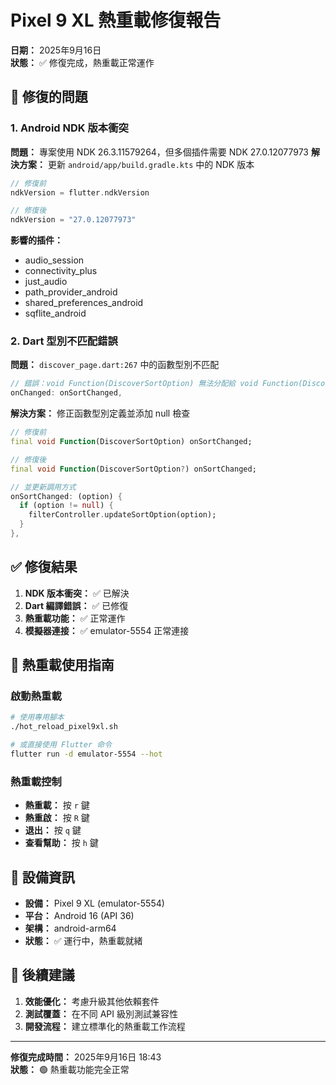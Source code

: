 # Pixel 9 XL 熱重載修復報告

**日期：** 2025年9月16日  
**狀態：** ✅ 修復完成，熱重載正常運作

## 🔧 修復的問題

### 1. Android NDK 版本衝突
**問題：** 專案使用 NDK 26.3.11579264，但多個插件需要 NDK 27.0.12077973
**解決方案：** 更新 `android/app/build.gradle.kts` 中的 NDK 版本

```kotlin
// 修復前
ndkVersion = flutter.ndkVersion

// 修復後  
ndkVersion = "27.0.12077973"
```

**影響的插件：**
- audio_session
- connectivity_plus  
- just_audio
- path_provider_android
- shared_preferences_android
- sqflite_android

### 2. Dart 型別不匹配錯誤
**問題：** `discover_page.dart:267` 中的函數型別不匹配
```dart
// 錯誤：void Function(DiscoverSortOption) 無法分配給 void Function(DiscoverSortOption?)?
onChanged: onSortChanged,
```

**解決方案：** 修正函數型別定義並添加 null 檢查

```dart
// 修復前
final void Function(DiscoverSortOption) onSortChanged;

// 修復後
final void Function(DiscoverSortOption?) onSortChanged;

// 並更新調用方式
onSortChanged: (option) {
  if (option != null) {
    filterController.updateSortOption(option);
  }
},
```

## ✅ 修復結果

1. **NDK 版本衝突：** ✅ 已解決
2. **Dart 編譯錯誤：** ✅ 已修復
3. **熱重載功能：** ✅ 正常運作
4. **模擬器連接：** ✅ emulator-5554 正常連接

## 🚀 熱重載使用指南

### 啟動熱重載
```bash
# 使用專用腳本
./hot_reload_pixel9xl.sh

# 或直接使用 Flutter 命令
flutter run -d emulator-5554 --hot
```

### 熱重載控制
- **熱重載：** 按 `r` 鍵
- **熱重啟：** 按 `R` 鍵
- **退出：** 按 `q` 鍵
- **查看幫助：** 按 `h` 鍵

## 📱 設備資訊
- **設備：** Pixel 9 XL (emulator-5554)
- **平台：** Android 16 (API 36)
- **架構：** android-arm64
- **狀態：** ✅ 運行中，熱重載就緒

## 🎯 後續建議

1. **效能優化：** 考慮升級其他依賴套件
2. **測試覆蓋：** 在不同 API 級別測試兼容性
3. **開發流程：** 建立標準化的熱重載工作流程

---

**修復完成時間：** 2025年9月16日 18:43  
**狀態：** 🟢 熱重載功能完全正常
